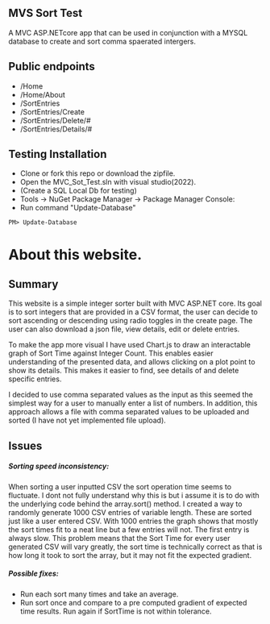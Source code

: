 ## MVS Sort Test
A MVC ASP.NETcore app that can be used in conjunction with a MYSQL database to create and sort comma spaerated intergers.

## Public endpoints
- /Home
- /Home/About
- /SortEntries
- /SortEntries/Create
- /SortEntries/Delete/#
- /SortEntries/Details/#

## Testing Installation
- Clone or fork this repo or download the zipfile.
- Open the MVC_Sot_Test.sln with visual studio(2022).
- (Create a SQL Local Db for testing) 
- Tools -> NuGet Package Manager -> Package Manager Console: 
- Run command  "Update-Database"
```
PM> Update-Database
```

<h1>About this website.</h1>
<h2>Summary</h2>
<p>
This website is a simple integer sorter built with MVC ASP.NET core. Its goal is to sort integers that are provided in a CSV format,
the user can decide to sort ascending or descending using radio toggles in the create page.
The user can also download a json file, view details, edit or delete entries.
</p>
<p>
To make the app more visual I have used Chart.js to draw an interactable graph of Sort Time against Integer Count.
This enables easier understanding of the presented data, and allows clicking on a plot point to show its details.
This makes it easier to find, see details of and delete specific entries.
</p>
<p>
I decided to use comma separated values as the input as this seemed the simplest way for a user to manually enter a list of numbers.
In addition, this approach allows a file with comma separated values to be uploaded and sorted (I have not yet implemented file upload).
</p>
<h2>Issues</h2>
<h5>Sorting speed inconsistency:</h5>
<p>
When sorting a user inputted CSV the sort operation time seems to fluctuate. I dont not fully understand why this is but i assume it is to do with the underlying code
behind the array.sort() method. I created a way to randomly generate 1000 CSV entries of variable length.
These are sorted just like a user entered CSV. With 1000 entries the graph shows that mostly the sort times fit to a neat line but a few entries will not.
The first entry is always slow. This problem means that the Sort Time for every user generated CSV will vary greatly,
the sort time is technically correct as that is how long it took to sort the array, but it may not fit the expected gradient.
</p>
<h5>Possible fixes:</h5>
<p>
    <ul>
        <li>Run each sort many times and take an average.</li>
        <li>Run sort once and compare to a pre computed gradient of expected time results. Run again if SortTime is not within tolerance.</li>
    </ul>
</p>

